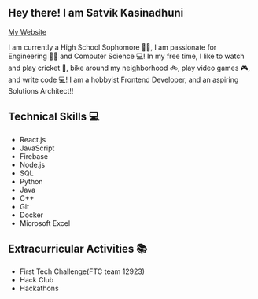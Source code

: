 ## Hey there! I am Satvik Kasinadhuni 
[My Website](https://kasinadhuniprogrammer.github.io/Personal-Website/)

I am currently a High School Sophomore 👨‍🎓, I am passionate for Engineering 🧑‍🔧 and Computer Science 💻! In my free time, I like to watch and play cricket 🏏, bike around my neighborhood 🚲, play video games 🎮, and write code 💻! I am a hobbyist Frontend Developer, and an aspiring Solutions Architect!!



## Technical Skills 💻
- React.js
- JavaScript
- Firebase
- Node.js 
- SQL 
- Python
- Java
- C++
- Git
- Docker
- Microsoft Excel


## Extracurricular Activities 📚
- First Tech Challenge(FTC team 12923) 
- Hack Club 
- Hackathons 



<!--
**KasinadhuniProgrammer/KasinadhuniProgrammer** is a ✨ _special_ ✨ repository because its `README.md` (this file) appears on your GitHub profile.

